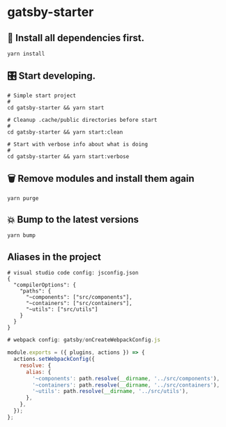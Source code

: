 # gatsby-starter

## 🚀 **Install all dependencies first.**

```shell
yarn install
```

## 🎛  **Start developing.**

```shell
# Simple start project
#
cd gatsby-starter && yarn start
```

```shell
# Cleanup .cache/public directories before start
#
cd gatsby-starter && yarn start:clean
```

```shell
# Start with verbose info about what is doing
#
cd gatsby-starter && yarn start:verbose
```

## 🗑  Remove modules and install them again

```shell
yarn purge
```

## 💥  Bump to the latest versions

```shell
yarn bump
```

## Aliases in the project

```shell
# visual studio code config: jsconfig.json
{
  "compilerOptions": {
    "paths": {
      "~components": ["src/components"],
      "~containers": ["src/containers"],
      "~utils": ["src/utils"]
    }
  }
}
```

```js
# webpack config: gatsby/onCreateWebpackConfig.js

module.exports = ({ plugins, actions }) => {
  actions.setWebpackConfig({
    resolve: {
      alias: {
        '~components': path.resolve(__dirname, '../src/components'),
        '~containers': path.resolve(__dirname, '../src/containers'),
        '~utils': path.resolve(__dirname, '../src/utils'),
      },
    },
  });
};
```
